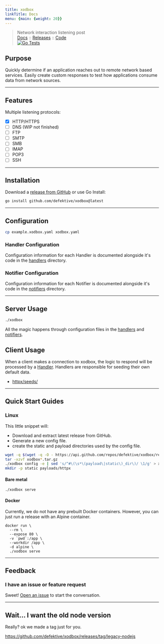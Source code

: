 ```yaml
---
title: xodbox
linkTitle: Docs
menu: {main: {weight: 20}}
---
```

> Network interaction listening post  
> [Docs](https://defektive.github.io/xodbox/) :: [Releases](https://github.com/defektive/xodbox/releases) :: [Code](https://github.com/defektive/xodbox/)  
> [![Go Tests](https://github.com/defektive/xodbox/actions/workflows/go-tests.yml/badge.svg)](https://github.com/defektive/xodbox/actions/workflows/go-tests.yml)

## Purpose

Quickly determine if an application reaches out to remote network based services. Easily create custom responses to test
how applications consume data from network sources.
* * *

## Features

Multiple listening protocols:

- [x] HTTP/HTTPS
- [ ] DNS (WIP not finished)
- [ ] FTP
- [ ] SMTP
- [ ] SMB
- [ ] IMAP
- [ ] POP3
- [ ] SSH

* * *

## Installation

Download a [release from GitHub](https://github.com/defektive/xodbox/releases) or use Go Install:

```sh
go install github.com/defektive/xodbox@latest
```
* * *

## Configuration

```sh
cp example.xodbox.yaml xodbox.yaml
```

### Handler Configuration

Configuration information for each Handler is documented alongside it's code in the [handlers](pkg/handlers) directory.

### Notifier Configuration

Configuration information for each Notifier is documented alongside it's code in the [notifiers](pkg/notifiers) directory.
* * *

## Server Usage

```sh
./xodbox
```

All the magic happens through configuration files in the [handlers](pkg/handlers) and [notifiers](pkg/notifiers).

## Client Usage

When a client makes a connection to xodbox, the logic to respond will be processed by a [Handler](pkg/handlers). Handlers are responsible for seeding their own default data.

- [httpx/seeds/](pkg/handlers/httpx/seeds/)
* * *

## Quick Start Guides


### Linux

This little snippet will:
- Download and extract latest release from GitHub.
- Generate a new config file.
- create the static and payload directories used by the config file.

```sh
wget -q $(wget -q -O - https://api.github.com/repos/defektive/xodbox/releases/latest | grep -o "https:.*Linux_x86_64\.tar\.gz")
tar -xzvf xodbox*.tar.gz
./xodbox config -e | sed 's/^#\(\s*\(payload\|static\)_dir\)/ \1/g' > xodbox.yaml
mkdir -p static payloads/httpx
```

#### Bare metal

```shell
./xodbox serve 
```

#### Docker

Currently, we do not have any prebuilt Docker containers. However, you can just run a release with an Alpine container.

```shell
docker run \
  --rm \
  --expose 80 \
  -v `pwd`:/app \
  --workdir /app \
  -d alpine \
  ./xodbox serve
```

* * *

## Feedback

### I have an issue or feature request

Sweet! [Open an issue](https://github.com/defektive/xodbox/issues/new) to start the conversation.

* * *

## Wait... I want the old node version

Really? ok we made a tag just for you.

https://github.com/defektive/xodbox/releases/tag/legacy-nodejs